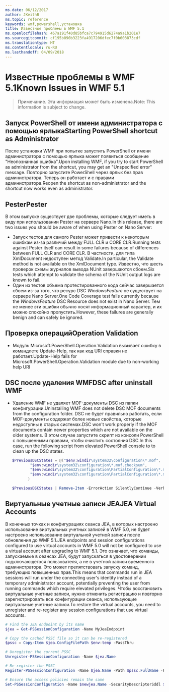 ```yaml
---
ms.date: 06/12/2017
author: JKeithB
ms.topic: reference
keywords: wmf,powershell,установка
title: Известные проблемы в WMF 5.1
ms.openlocfilehash: 467a191f40d85bfca7c794915d6274a9a1b201e7
ms.sourcegitcommit: cf195b090b3223fa4917206dfec7f0b603873cdf
ms.translationtype: HT
ms.contentlocale: ru-RU
ms.lasthandoff: 04/09/2018
---
```

# <a name="known-issues-in-wmf-51"></a><span data-ttu-id="4e873-103">Известные проблемы в WMF 5.1</span><span class="sxs-lookup"><span data-stu-id="4e873-103">Known Issues in WMF 5.1</span></span> #

> <span data-ttu-id="4e873-104">Примечание. Эта информация может быть изменена.</span><span class="sxs-lookup"><span data-stu-id="4e873-104">Note: This information is subject to change.</span></span>

## <a name="starting-powershell-shortcut-as-administrator"></a><span data-ttu-id="4e873-105">Запуск PowerShell от имени администратора с помощью ярлыка</span><span class="sxs-lookup"><span data-stu-id="4e873-105">Starting PowerShell shortcut as Administrator</span></span>
<span data-ttu-id="4e873-106">После установки WMF при попытке запустить PowerShell от имени администратора с помощью ярлыка может появиться сообщение "Неопознанная ошибка".</span><span class="sxs-lookup"><span data-stu-id="4e873-106">Upon installing WMF, if you try to start PowerShell as administrator from the shortcut, you may get an "Unspecified error" message.</span></span>
<span data-ttu-id="4e873-107">Повторно запустите PowerShell через ярлык без прав администратора. Теперь он работает и с правами администратора.</span><span class="sxs-lookup"><span data-stu-id="4e873-107">Reopen the shortcut as non-administrator and the shortcut now works even as administrator.</span></span>

## <a name="pester"></a><span data-ttu-id="4e873-108">Pester</span><span class="sxs-lookup"><span data-stu-id="4e873-108">Pester</span></span>
<span data-ttu-id="4e873-109">В этом выпуске существует две проблемы, которые следует иметь в виду при использовании Pester на сервере Nano.</span><span class="sxs-lookup"><span data-stu-id="4e873-109">In this release, there are two issues you should be aware of when using Pester on Nano Server:</span></span>

* <span data-ttu-id="4e873-110">Запуск тестов для самого Pester может привести к некоторым ошибкам из-за различий между FULL CLR и CORE CLR.</span><span class="sxs-lookup"><span data-stu-id="4e873-110">Running tests against Pester itself can result in some failures because of differences between FULL CLR and CORE CLR.</span></span> <span data-ttu-id="4e873-111">В частности, для типа XmlDocument недоступен метод Validate.</span><span class="sxs-lookup"><span data-stu-id="4e873-111">In particular, the Validate method is not available on the XmlDocument type.</span></span> <span data-ttu-id="4e873-112">Известно, что шесть проверок схемы журналов вывода NUnit завершаются сбоем.</span><span class="sxs-lookup"><span data-stu-id="4e873-112">Six tests which attempt to validate the schema of the NUnit output logs are known to fail.</span></span>
* <span data-ttu-id="4e873-113">Один из тестов объема протестированного кода сейчас завершается сбоем из-за того, что ресурс DSC *WindowsFeature* не существует на сервере Nano Server.</span><span class="sxs-lookup"><span data-stu-id="4e873-113">One Code Coverage test fails currently because the *WindowsFeature* DSC Resource does not exist in Nano Server.</span></span> <span data-ttu-id="4e873-114">Тем не менее эти ошибки обычно носят информационный характер, и их можно спокойно пропустить.</span><span class="sxs-lookup"><span data-stu-id="4e873-114">However, these failures are generally benign and can safely be ignored.</span></span>

## <a name="operation-validation"></a><span data-ttu-id="4e873-115">Проверка операций</span><span class="sxs-lookup"><span data-stu-id="4e873-115">Operation Validation</span></span>

* <span data-ttu-id="4e873-116">Модуль Microsoft.PowerShell.Operation.Validation вызывает ошибку в командлете Update-Help, так как код URI справки не работает.</span><span class="sxs-lookup"><span data-stu-id="4e873-116">Update-Help fails for Microsoft.PowerShell.Operation.Validation module due to non-working help URI</span></span>

## <a name="dsc-after-uninstall-wmf"></a><span data-ttu-id="4e873-117">DSC после удаления WMF</span><span class="sxs-lookup"><span data-stu-id="4e873-117">DSC after uninstall WMF</span></span>
* <span data-ttu-id="4e873-118">Удаление WMF не удаляет MOF-документы DSC из папки конфигурации.</span><span class="sxs-lookup"><span data-stu-id="4e873-118">Uninstalling WMF does not delete DSC MOF documents from the configuration folder.</span></span> <span data-ttu-id="4e873-119">DSC не будет правильно работать, если MOF-документы содержат более новые свойства, которые недоступны в старых системах.</span><span class="sxs-lookup"><span data-stu-id="4e873-119">DSC won't work properly if the MOF documents contain newer properties which are not available on the older systems.</span></span> <span data-ttu-id="4e873-120">В этом случае запустите скрипт из консоли PowerShell с повышенными правами, чтобы очистить состояния DSC.</span><span class="sxs-lookup"><span data-stu-id="4e873-120">In this case, run the following script from elevated PowerShell console to to clean up the DSC states.</span></span>
 ```powershell
    $PreviousDSCStates = @("$env:windir\system32\configuration\*.mof",
            "$env:windir\system32\configuration\*.mof.checksum",
            "$env:windir\system32\configuration\PartialConfiguration\*.mof",
            "$env:windir\system32\configuration\PartialConfiguration\*.mof.checksum"
           )

    $PreviousDSCStates | Remove-Item -ErrorAction SilentlyContinue -Verbose
 ```

## <a name="jea-virtual-accounts"></a><span data-ttu-id="4e873-121">Виртуальные учетные записи JEA</span><span class="sxs-lookup"><span data-stu-id="4e873-121">JEA Virtual Accounts</span></span>
<span data-ttu-id="4e873-122">В конечных точках и конфигурациях сеанса JEA, в которых настроено использование виртуальных учетных записей в WMF 5.0, не будет настроено использование виртуальной учетной записи после обновления до WMF 5.1.</span><span class="sxs-lookup"><span data-stu-id="4e873-122">JEA endpoints and session configurations configured to use virtual accounts in WMF 5.0 will not be configured to use a virtual account after upgrading to WMF 5.1.</span></span>
<span data-ttu-id="4e873-123">Это означает, что команды, запускаемые в сеансах JEA, будут запускаться в удостоверении подключающегося пользователя, а не в учетной записи временного администратора. Это может препятствовать запуску команд, требующих повышенных прав.</span><span class="sxs-lookup"><span data-stu-id="4e873-123">This means that commands run in JEA sessions will run under the connecting user's identity instead of a temporary administrator account, potentially preventing the user from running commands which require elevated privileges.</span></span>
<span data-ttu-id="4e873-124">Чтобы восстановить виртуальные учетные записи, нужно отменить регистрацию и повторно зарегистрировать все конфигурации сеанса, использующие виртуальные учетные записи.</span><span class="sxs-lookup"><span data-stu-id="4e873-124">To restore the virtual accounts, you need to unregister and re-register any session configurations that use virtual accounts.</span></span>

```powershell
# Find the JEA endpoint by its name
$jea = Get-PSSessionConfiguration -Name MyJeaEndpoint

# Copy the cached PSSC file so it can be re-registered
$pssc = Copy-Item $jea.ConfigFilePath $env:temp -PassThru

# Unregister the current PSSC
Unregister-PSSessionConfiguration -Name $jea.Name

# Re-register the PSSC
Register-PSSessionConfiguration -Name $jea.Name -Path $pssc.FullName -Force

# Ensure the access policies remain the same
Set-PSSessionConfiguration -Name $newjea.Name -SecurityDescriptorSddl $jea.SecurityDescriptorSddl
```